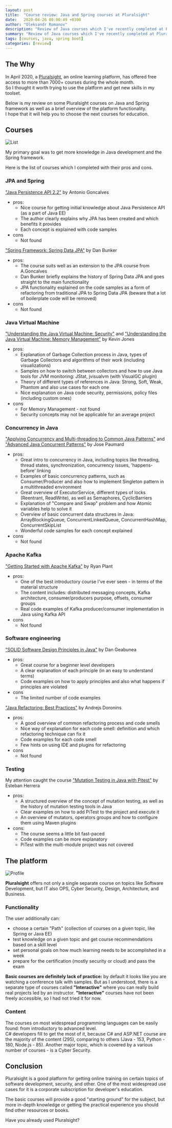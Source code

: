 ```yaml
---
layout: post
title:  "Course review: Java and Spring courses at Pluralsight"
date:   2020-04-26 00:00:49 +0300
author: "Oleksandr Romanov"
description: "Review of Java courses which I've recently completed at Pluralsight"
summary: "Review of Java courses which I've recently completed at Pluralsight"
tags: [courses, java, spring boot]
categories: [review]
---
```


## The Why

In April 2020, a [Pluralsight][Pluralsight], an online learning platform, has offered free access to more than 7000+ courses during the whole month.  
So I thought it worth trying to use the platform and get new skills in my toolset.  

Below is my review on some Pluralsight courses on Java and Spring framework as well as a brief overview of the platform functionality.  
I hope that it will help you to choose the next courses for education.  

## Courses

![List](/img/20200426/list.jpg)

My primary goal was to get more knowledge in Java development and the Spring framework.  

Here is the list of courses which I completed with their pros and cons.

### JPA and Spring

["Java Persistence API 2.2"][JPA1] by Antonio Goncalves

- pros:
  - Nice course for getting initial knowledge about Java Persistence API (as a part of Java EE)
  - The author clearly explains why JPA has been created and which benefits it provides
  - Each concept is explained with code samples
- cons
  - Not found

["Spring Framework: Spring Data JPA"][JPA2] by Dan Bunker

- pros:
  - The course suits well as an extension to the JPA course from A.Goncalves
  - Dan Bunker briefly explains the history of Spring Data JPA and goes straight to the main functionality
  - JPA functionality explained on the code samples as a form of refactoring from traditional JPA to Spring Data JPA (beware that a lot of boilerplate code will be removed)
- cons
  - Not found

### Java Virtual Machine

["Understanding the Java Virtual Machine: Security"][JVM1] and
["Understanding the Java Virtual Machine: Memory Management"][JVM2] by Kevin Jones

- pros:
  - Explanation of Garbage Collection process in Java, types of Garbage Collectors and algorithms of their work (including visualizations)
  - Samples on how to switch between collectors and how to use Java tools for JVM monitoring: JStat, jvisualvm (with VisualGC plugin)
  - Theory of different types of references in Java: Strong, Soft, Weak, Phantom and also use cases for each one
  - Nice explanation on Java code security, permissions, policy files (including custom ones)
- cons
  - For Memory Management - not found
  - Security concepts may not be applicable for an average project

### Concurrency in Java

["Applying Concurrency and Multi-threading to Common Java Patterns"][Concurrency1] and ["Advanced Java Concurrent Patterns"][Concurrency2] by Jose Paumard

- pros:
  - Great intro to concurrency in Java, including topics like threading, thread states, synchronization, concurrency issues, 'happens-before' linking
  - Examples of basic concurrency patterns, such as Consumer/Producer and also how to implement Singleton pattern in a multithreaded environment
  - Great overview of ExecutorService, different types of locks (Reentrant, ReadWrite), as well as Semaphores, CyclicBarriers
  - Explanation of "Compare and Swap" problem and how Atomic variables help to solve it
  - Overview of basic concurrent data structures in Java: ArrayBlockingQueue, ConcurrentLinkedQueue, ConcurrentHashMap, ConcurrentSkipList
  - Wonderful code samples for each concept explained
- cons
  - Not found

### Apache Kafka

["Getting Started with Apache Kafka"][Kafka] by Ryan Plant

- pros:
  - One of the best introductory course I've ever seen - in terms of the material structure
  - The content includes: distributed messaging concepts, Kafka architecture, consumer/producers purpose, offsets, consumer groups
  - Real code examples of Kafka producer/consumer implementation in Java using Kafka API
- cons
  - Not found

### Software engineering

["SOLID Software Design Principles in Java"][SOLID] by Dan Geabunea

- pros:
  - Great course for a beginner level developers
  - A clear explanation of each principle (in an easy to understand terms)
  - Code examples on how to apply principles and also what happens if principles are violated
- cons
  - The limited number of code examples

["Java Refactoring: Best Practices"][Refactoring] by Andrejs Doronins

- pros:
  - A good overview of common refactoring process and code smells
  - Nice way of explanation for each code smell: definition and which refactoring technique can fix it
  - Code examples for each code smell
  - Few hints on using IDE and plugins for refactoring
- cons
  - Not found

### Testing

My attention caught the course ["Mutation Testing in Java with Pitest"][PITEST] by Esteban Herrera

- pros:
  - A structured overview of the concept of mutation testing, as well as the history of mutation testing tools in Java
  - Clear examples on how to add PiTest to the project and execute it
  - An overview of mutators, operators groups and how to configure them using Maven plugins
- cons:
  - The course seems a little bit fast-paced
  - Code examples can be more explanatory
  - PiTest with the multi-module project was not covered

## The platform

![Profile](/img/20200426/psprofile.png)

**Pluralsight** offers not only a single separate course on topics like Software Development, but IT also OPS, Cyber Security, Design, Architecture, and Business.  

### Functionality

The user additionally can:

- choose a certain "Path" (collection of courses on a given topic, like Spring or Java EE)
- test knowledge on a given topic and get course recommendations based on a skill level
- set personal goals on how much learning needs to be accomplished in a week
- prepare for the certification (mostly security or cloud) and pass the exam

**Basic courses are definitely lack of practice:** by default it looks like you are watching a conference talk with samples. But as I understood, there is a separate type of courses called **"Interactive"** where you can really build real projects led by an instructor.  **"Interactive"** courses have not been freely accessible, so I had not tried it for now.

### Content

The courses on most widespread programming languages can be easily found: from introductory to advanced level.  
C# developers fill to get the most of it, because C# and ASP.NET course are the majority of the content (295), comparing to others (Java - 153, Python - 180, Node.js - 85).
Another major topic, which is covered by a various number of courses - is a Cyber Security.  

## Conclusion

Pluralsight is a good platform for getting online training on certain topics of software development, security, and other. One of the most widespread use cases for it is a corporate subscription for developer's education.

The basic courses will provide a good "starting ground" for the subject, but more in-depth knowledge or getting the practical experience you should find other resources or books.  

Have you already used Pluralsight?

[Pluralsight]: https://www.pluralsight.com/
[JPA2]: https://app.pluralsight.com/library/courses/spring-data-jpa-getting-started
[JPA1]: https://app.pluralsight.com/library/courses/java-persistence-api-21
[PITEST]: https://app.pluralsight.com/library/courses/mutation-testing-java-pitest
[Kafka]: https://app.pluralsight.com/library/courses/apache-kafka-getting-started
[JVM1]: https://app.pluralsight.com/library/courses/understanding-java-vm-memory-management
[JVM2]: https://app.pluralsight.com/library/courses/understanding-java-vm-security
[Refactoring]: https://app.pluralsight.com/library/courses/java-refactoring-best-practices
[SOLID]: https://app.pluralsight.com/library/courses/solid-software-design-principles-java
[Concurrency1]: https://app.pluralsight.com/library/courses/java-patterns-concurrency-multi-threading
[Concurrency2]: https://app.pluralsight.com/library/courses/java-concurrent-patterns-advanced
